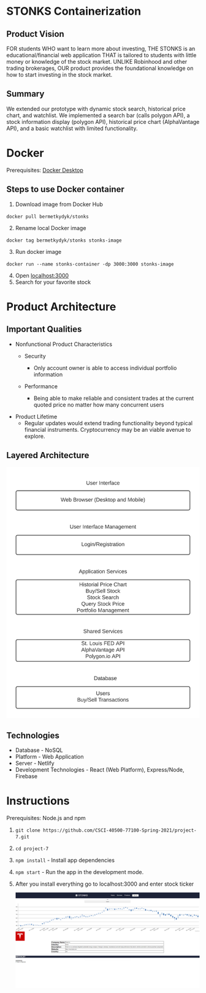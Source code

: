 # STONKS Containerization

## Product Vision

FOR students WHO want to learn more about investing, THE STONKS is an educational/financial web
application THAT is tailored to students with little money or knowledge of the stock market. UNLIKE Robinhood and other trading brokerages, OUR product provides the foundational knowledge on how to start investing in the stock market.

## Summary

We extended our prototype with dynamic stock search, historical price chart, and watchlist. We implemented a search bar (calls polygon API), a stock information display (polygon API), historical price chart (AlphaVantage API), and a basic watchlist with limited functionality.

# Docker

Prerequisites: [Docker Desktop](https://www.docker.com/products/docker-desktop)

## Steps to use Docker container

1. Download image from Docker Hub

`docker pull bermetkydyk/stonks`

2. Rename local Docker image

`docker tag bermetkydyk/stonks stonks-image`

3. Run docker image

`docker run --name stonks-container -dp 3000:3000 stonks-image`

4. Open [localhost:3000](http://localhost:3000)
5. Search for your favorite stock

# Product Architecture

## Important Qualities

- Nonfunctional Product Characteristics

  - Security

    - Only account owner is able to access individual portfolio information

  - Performance
    - Being able to make reliable and consistent trades at the current quoted price no matter how many concurrent users

* Product Lifetime
  - Regular updates would extend trading functionality beyond typical financial instruments. Cryptocurrency may be an viable avenue to explore.

## Layered Architecture

![architecture-diagram](./images/Architecture-Diagram.png)

## Technologies

- Database - NoSQL
- Platform - Web Application
- Server - Netlify
- Development Technologies - React (Web Platform), Express/Node, Firebase

# Instructions

Prerequisites: Node.js and npm

1. `git clone https://github.com/CSCI-40500-77100-Spring-2021/project-7.git`
2. `cd project-7`
3. `npm install` - Install app dependencies
4. `npm start` - Run the app in the development mode.
5. After you install everything go to localhost:3000 and enter stock ticker

   ![stonkschart](./images/prototype-extension.png)
